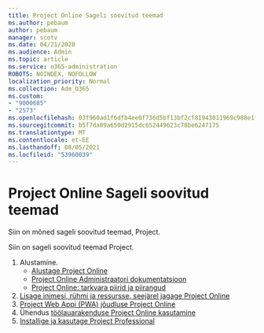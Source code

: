 ```yaml
---
title: Project Online Sageli soovitud teemad
ms.author: pebaum
author: pebaum
manager: scotv
ms.date: 04/21/2020
ms.audience: Admin
ms.topic: article
ms.service: o365-administration
ROBOTS: NOINDEX, NOFOLLOW
localization_priority: Normal
ms.collection: Adm_O365
ms.custom:
- "9000685"
- "2573"
ms.openlocfilehash: 03f960ad1f6dfb4ee0f736d5bf13bf2cf81943011969c988e1f49e9dfa12ea84
ms.sourcegitcommit: b5f7da89a650d2915dc652449623c78be6247175
ms.translationtype: MT
ms.contentlocale: et-EE
ms.lasthandoff: 08/05/2021
ms.locfileid: "53960039"
---
```

# <a name="project-online-frequently-requested-topics"></a>Project Online Sageli soovitud teemad

Siin on mõned sageli soovitud teemad, Project.

Siin on sageli soovitud teemad Project.
1.  Alustamine. 
    -   [Alustage Project Online](https://docs.microsoft.com/projectonline/get-started-with-project-online) 
    -   [Project Online Administraatori dokumentatsioon](https://docs.microsoft.com/projectonline/project-online) 
    -   [Project Online: tarkvara piirid ja piirangud](https://docs.microsoft.com/ProjectOnline/project-online-software-boundaries-and-limits) 
2.  [Lisage inimesi, rühmi ja ressursse, seejärel jagage Project Online](https://docs.microsoft.com/projectonline/step-2-add-people-to-project-online) 
3.  [Project Web Appi (PWA) jõudluse Project Online](https://docs.microsoft.com/projectonline/tune-project-online-performance)
4.  Ühendus [töölauarakenduse Project Online kasutamine](https://docs.microsoft.com/projectonline/connect-to-project-online-with-the-project-online-desktop-client) 
5.  [Installige ja kasutage Project Professional](https://support.office.com/article/install-project-7059249b-d9fe-4d61-ab96-5c5bf435f281) 

